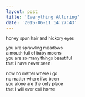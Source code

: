 ```yaml
---
layout: post
title: 'Everything Alluring'
date: '2015-06-11 14:27:43'
---
```


<small>
honey spun hair  
and hickory eyes  
  
you are sprawling meadows  
a mouth full of baby moons  
you are so many things beautiful  
that i have never seen  
  
now no matter where i go  
no matter where i've been  
you alone are the only place  
that i will ever call home  
</small>
